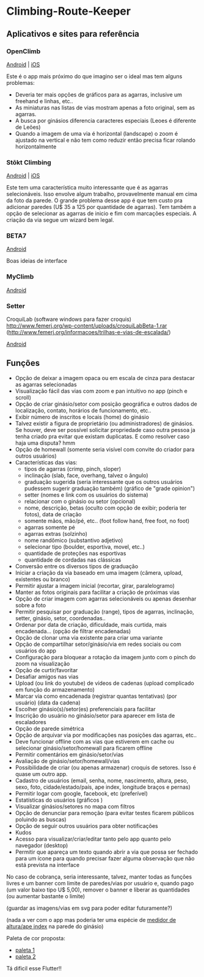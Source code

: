 # Climbing-Route-Keeper

## Aplicativos e sites para referência

### OpenClimb

[Android](https://play.google.com/store/apps/details?id=com.ionicframework.gradescordova871488) | [iOS](https://apps.apple.com/br/app/openclimb/id1083296699)

Este é o app mais próximo do que imagino ser o ideal mas tem alguns problemas:

- Deveria ter mais opções de gráficos para as agarras, inclusive um freehand e linhas, etc..
- As miniaturas nas listas de vias mostram apenas a foto original, sem as agarras.
- A busca por ginásios diferencia caracteres especiais (Leoes é diferente de Leões)
- Quando a imagem de uma via é horizontal (landscape) o zoom é ajustado na vertical e não tem como reduzir então precisa ficar rolando horizontalmente

### Stōkt Climbing

[Android](https://play.google.com/store/apps/details?id=com.getstokt.stokt&showAllReviews=true) | [iOS](https://apps.apple.com/br/app/stōkt-climbing/id1436843282)

Este tem uma característica muito interessante que é as agarras selecionáveis. Isso envolve algum trabalho, provavelmente manual em cima da foto da parede. O grande problema desse app é que tem custo pra adicionar paredes (U$ 35 a 125 por quantidade de agarras). Tem também a opção de selecionar as agarras de inicio e fim com marcações especiais. A criação da via segue um wizard bem legal.

### BETA7

[Android](https://play.google.com/store/apps/details?id=app.beta7.twa)

Boas ideias de interface

### MyClimb

[Android](https://play.google.com/store/apps/details?id=com.myclimb)

### Setter

CroquiLab (software windows para fazer croquis)
<http://www.femerj.org/wp-content/uploads/croquiLabBeta-1.rar>
(<http://www.femerj.org/informacoes/trilhas-e-vias-de-escalada/>)

[Android](https://play.google.com/store/apps/details?id=com.miles.setter)

## Funções

- Opção de deixar a imagem opaca ou em escala de cinza para destacar as agarras selecionadas
- Visualização fácil das vias com zoom e pan intuitivo no app (pinch e scroll)
- Opção de criar ginásio/setor com posição geográfica e outros dados de localização, contato, horários de funcionamento, etc..
- Exibir número de inscritos e locais (home) do ginásio
- Talvez existir a figura de proprietário (ou administradores) de ginásios. Se houver, deve ser possível solicitar propriedade caso outra pessoa ja tenha criado pra evitar que existam duplicatas. E como resolver caso haja uma disputa? hmm
- Opção de homewall (somente seria visível com convite do criador para outros usuários)
- Características das vias:
  - tipos de agarras (crimp, pinch, sloper)
  - inclinação (slab, face, overhang, talvez o ângulo)
  - graduação sugerida (seria interessante que os outros usuários pudessem sugerir graduação também) (gráfico de "grade opinion")
  - setter (nomes e link com os usuários do sistema)
  - relacionar com o ginásio ou setor (opcional)
  - nome, descrição, betas (oculto com opção de exibir; poderia ter fotos), data de criação
  - somente mãos, mão/pé, etc.. (foot follow hand, free foot, no foot)
  - agarras somente pé
  - agarras extras (solzinho)
  - nome randômico (substantivo adjetivo)
  - selecionar tipo (boulder, esportiva, movel, etc..)
  - quantidade de proteções nas esportivas
  - quantidade de cordadas nas clássicas
- Conversão entre os diversos tipos de graduação
- Iniciar a criação da via baseado em uma imagem (câmera, upload, existentes ou branco)
- Permitir ajustar a imagem inicial (recortar, girar, paralelogramo)
- Manter as fotos originais para facilitar a criação de próximas vias
- Opção de criar imagem com agarras selecionáveis ou apenas desenhar sobre a foto
- Permitir pesquisar por graduação (range), tipos de agarras, inclinação, setter, ginásio, setor, coordenadas..
- Ordenar por data de criação, dificuldade, mais curtida, mais encadenada... (opção de filtrar encadenadas)
- Opção de clonar uma via existente para criar uma variante
- Opção de compartilhar setor/ginásio/via em redes sociais ou com usuários do app
- Configuração para bloquear a rotação da imagem junto com o pinch do zoom na visualização
- Opção de curtir/favoritar
- Desafiar amigos nas vias
- Upload (ou link do youtube) de vídeos de cadenas (upload complicado em função do armazenamento)
- Marcar via como encadenada (registrar quantas tentativas) (por usuário) (data da cadena)
- Escolher ginásio(s)/setor(es) preferenciais para facilitar
- Inscrição do usuário no ginásio/setor para aparecer em lista de escaladores
- Opção de parede simétrica
- Opção de arquivar via por modificações nas posições das agarras, etc..
- Deve funcionar offline com as vias que estiverem em cache ou selecionar ginásio/setor/homewall para ficarem offline
- Permitir comentários em ginásio/setor/vias
- Avaliação de ginásio/setor/homewall/vias
- Possibilidade de criar (ou apenas armazenar) croquis de setores. Isso é quase um outro app.
- Cadastro de usuários (email, senha, nome, nascimento, altura, peso, sexo, foto, cidade/estado/país, ape index, longitude braços e pernas)
- Permitir logar com google, facebook, etc (preferível)
- Estatísticas do usuários (gráficos )
- Visualizar ginásios/setores no mapa com filtros
- Opção de denunciar para remoção (para evitar testes ficarem públicos poluindo as buscas)
- Opção de seguir outros usuários para obter notificações
- Kudos
- Acesso para visualizar/criar/editar tanto pelo app quanto pelo navegador (desktop)
- Permitir que apareça um texto quando abrir a via que possa ser fechado para um ícone para quando precisar fazer alguma observação que não está prevista na interface

No caso de cobrança, seria interessante, talvez, manter todas as funções livres e um banner com limite de paredes/vias por usuário e,
quando pago (um valor baixo tipo U$ 5,00), remover o banner e liberar as quantidades (ou aumentar bastante o limite)

(guardar as imagens/vias em svg para poder editar futuramente?)

(nada a ver com o app mas poderia ter uma espécie de [medidor de altura/ape index](https://blogdescalada.com/ape-index-o-que-e-este-indice-ele-realmente-faz-a-diferenca-na-escalada/) na parede do ginásio)

Paleta de cor proposta:

- [paleta 1](https://coolors.co/292e1e-7f0799-9649cb-afbbf2-d3fff3-bfb1c1-b5bec6)
- [paleta 2](https://coolors.co/331832-d81e5b-f0544f-c6d8d3-fdf0d5-d9bbf9-7871aa)

Tá dificil esse Flutter!!
